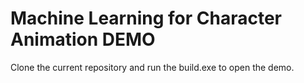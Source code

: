# Machine Learning for Character Animation DEMO

Clone the current repository and run the build.exe to open the demo.